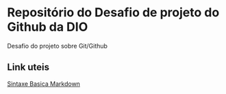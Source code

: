 # Repositório do Desafio de projeto do Github da DIO
Desafio do projeto sobre Git/Github

## Link uteis
[Sintaxe Basica Markdown](https://www.markdownguide.org/getting-started/)

